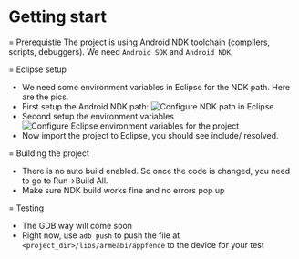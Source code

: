 Getting start
=============

= Prerequistie
The project is using Android NDK toolchain (compilers, scripts, debuggers). We need `Android SDK` and `Android NDK`.

= Eclipse setup
* We need some environment variables in Eclipse for the NDK path. Here are the pics.
* First setup the Android NDK path:
![][ndk_path]
* Second setup the environment variables
![][eclipse_env]
* Now import the project to Eclipse, you should see include/ resolved.

= Building the project
* There is no auto build enabled. So once the code is changed, you need to go to Run->Build All.
* Make sure NDK build works fine and no errors pop up

= Testing
* The GDB way will come soon
* Right now, use `adb push` to push the file at `<project_dir>/libs/armeabi/appfence` to the device for your test


[ndk_path]: ndk_path.png "Configure NDK path in Eclipse"
[eclipse_env]: eclipse_env.png "Configure Eclipse environment variables for the project"

